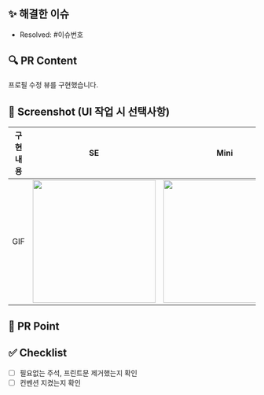 ## ✨ 해결한 이슈 
<!-- 해결한 이슈 번호를 작성해주세요 (Ex. #4) -->
- Resolved: #이슈번호

## 🔍 PR Content
<!-- 작업 내용 설명 -->
프로필 수정 뷰를 구현했습니다. 

## 📸 Screenshot (UI 작업 시 선택사항)
<!-- 작업 화면의 스크린샷 -->
|    구현 내용    |   SE   |   Mini   |   Pro   |
| :-------------: | :----------: | :----------: | :----------: |
| GIF | <img src = "" width ="250"> | <img src = "" width ="250"> | <img src = "" width ="250"> |

## 📍 PR Point 
<!-- 질문하고 싶은 내용 혹은 공유하고 싶은 코드 내용을 작성 -->

## ✅ Checklist
- [ ] 필요없는 주석, 프린트문 제거했는지 확인
- [ ] 컨벤션 지켰는지 확인
